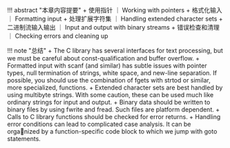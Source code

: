 !!! abstract "本章内容提要"
    + 使用指针 ｜ Working with pointers
    + 格式化输入 ｜ Formatting input
    + 处理扩展字符集 ｜ Handling extended character sets
    + 二进制流输入输出 ｜ Input and output with binary streams
    + 错误检查和清理 ｜ Checking errors and cleaning up


!!! note "总结"
    + The C library has several interfaces for text processing, but we must be careful about const-qualification and buffer overflow.
    + Formatted input with scanf (and similar) has subtle issues with pointer types, null termination of strings, white space, and new-line separation. If possible, you
should use the combination of fgets with strtod or similar, more specialized, functions.
    + Extended character sets are best handled by using multibyte strings. With some caution, these can be used much like ordinary strings for input and output.
    + Binary data should be written to binary files by using fwrite and fread. Such files are platform dependent.
    + Calls to C library functions should be checked for error returns.
    + Handling error conditions can lead to complicated case analysis. It can be organized by a function-specific code block to which we jump with goto statements.
